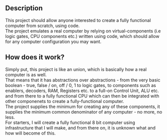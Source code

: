 ## Description
This project should allow anyone interested to create a fully functional computer from scratch, using code.   
The project emulates a real computer by relying on virtual-components (i.e logic gates, CPU components etc.) written using code,
which should allow for any computer configuration you may want.

## How does it work?
Simply put, this project is like an union, which is basically how a real computer is as well.   
That means that it has abstractions over abstractions - from the very basic boolean - true, false / on, off / 0, 1 to logic gates, to components such as enablers, decoders, RAM, Registers etc. to a full-on Control Unit, ALU etc. and from there to a fully functional CPU which can then be integrated with other componenets to create a fully-functional computer.   
The project supplies the minimum for creating any of these components, it supplies the minimum common denominator of any computer - no more, no less.   
For starters, I will create a fully functional 8 bit computer using infrastructure that I will make, and from there on, it is unknown what and how will become of this.

